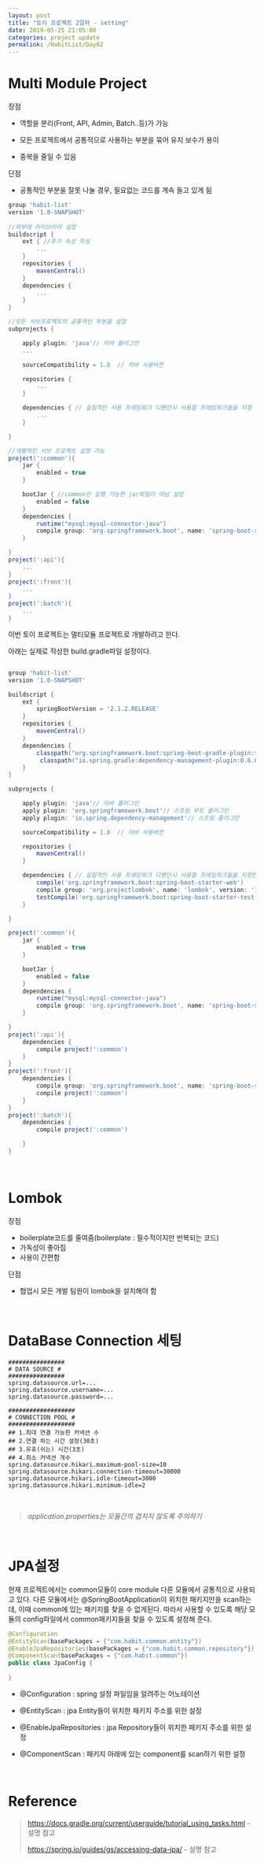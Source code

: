 ```yaml
---
layout: post
title: "토이 프로젝트 2일차 - setting"
date: 2019-05-25 21:05:00
categories: project update
permalink: /HabitList/Day02
---
```


# Multi Module Project

장점

- 역할을 분리(Front, API, Admin, Batch..등)가 가능

- 모든 프로젝트에서 공통적으로 사용하는 부분을 묶어 유지 보수가 용이

- 중복을 줄일 수 있음

단점

- 공통적인 부분을 잘못 나눌 경우, 필요없는 코드를 계속 들고 있게 됨

```groovy
group 'habit-list'
version '1.0-SNAPSHOT'
    
//외부에 라이브러리 설정
buildscript {
    ext { //추가 속성 작성
        ...
    }
    repositories {
        mavenCentral()
    }
    dependencies {
        ...
    }
}

//모든 서브프로젝트의 공통적인 부분을 설정
subprojects {

    apply plugin: 'java'// 자바 플러그인
    ...

    sourceCompatibility = 1.8  // 자바 사용버전

    repositories {
        ...
    }

    dependencies { // 실질적인 사용 프레임워크 디펜던시 사용할 프레임워크들을 지정
        ...
    }

}

//개별적인 서브 프로젝트 설정 가능
project(':common'){
    jar {
        enabled = true
    }

    bootJar { //common은 실행 가능한 jar파일이 아님 설정 
        enabled = false
    }
    dependencies {
        runtime("mysql:mysql-connector-java")
        compile group: 'org.springframework.boot', name: 'spring-boot-starter-data-jpa', version: '2.1.3.RELEASE'
    }

}
project(':api'){
    ...
}
project(':front'){
    ...
}
project(':batch'){
    ...
}
```

이번 토이 프로젝트는 멀티모듈 프로젝트로 개발하려고 한다. 



아래는 실제로 작성한 build.gradle파일 설정이다.

```groovy

group 'habit-list'
version '1.0-SNAPSHOT'

buildscript {
    ext {
        springBootVersion = '2.1.2.RELEASE'
    }
    repositories {
        mavenCentral()
    }
    dependencies {
        classpath("org.springframework.boot:spring-boot-gradle-plugin:${springBootVersion}") // 스프링부트 플러그인 설정
         classpath("io.spring.gradle:dependency-management-plugin:0.6.0RELEASE")
    }
}

subprojects {

    apply plugin: 'java'// 자바 플러그인
    apply plugin: 'org.springframework.boot'// 스프링 부트 플러그인
    apply plugin: 'io.spring.dependency-management'// 스프링 플러그인

    sourceCompatibility = 1.8  // 자바 사용버전

    repositories {
        mavenCentral()
    }

    dependencies { // 실질적인 사용 프레임워크 디펜던시 사용할 프레임워크들을 지정한다.
        compile('org.springframework.boot:spring-boot-starter-web')
        compile group: 'org.projectlombok', name: 'lombok', version: '1.16.22'
        testCompile('org.springframework.boot:spring-boot-starter-test')
    }

}

project(':common'){
    jar {
        enabled = true
    }

    bootJar {
        enabled = false
    }
    dependencies {
        runtime("mysql:mysql-connector-java")
        compile group: 'org.springframework.boot', name: 'spring-boot-starter-data-jpa', version: '2.1.3.RELEASE'
    }

}
project(':api'){
    dependencies {
        compile project(':common')
    }
}
project(':front'){
    dependencies {
        compile group: 'org.springframework.boot', name: 'spring-boot-starter-thymeleaf', version: '2.1.3.RELEASE'
        compile project(':common')
    }
}
project(':batch'){
    dependencies {
        compile project(':common')

    }
}
```

<br/>

# Lombok

장점

- boilerplate코드를 줄여줌(boilerplate : 필수적이지만 반복되는 코드)
- 가독성이 좋아짐
- 사용이 간편함

단점

- 협업시 모든 개발 팀원이 lombok을 설치해야 함

<br/>

# DataBase Connection 세팅

```properties
################
# DATA SOURCE #
################
spring.datasource.url=...
spring.datasource.username=...
spring.datasource.password=...

###################
# CONNECTION POOL #
###################
## 1.최대 연결 가능한 커넥션 수
## 2.연결 하는 시간 설정(30초)
## 3.유휴(쉬는) 시간(3초)
## 4.최소 커넥션 개수
spring.datasource.hikari.maximum-pool-size=10 
spring.datasource.hikari.connection-timeout=30000 
spring.datasource.hikari.idle-timeout=3000
spring.datasource.hikari.minimum-idle=2
```

<br/>

> *application.properties는 모듈간의 겹치지 않도록 주의하기*

<br/>

# JPA설정

현재 프로젝트에서는 common모듈이 core module 다른 모듈에서 공통적으로 사용되고 있다. 다른 모듈에서는 @SpringBootApplication이 위치한 패키지만을 scan하는데, 이때 common에 있는 패키지를 찾을 수 없게된다. 따라서 사용할 수 있도록 해당 모듈의 config파일에서 common패키지들을 찾을 수 있도록 설정해 준다.

```java
@Configuration
@EntityScan(basePackages = {"com.habit.common.entity"})
@EnableJpaRepositories(basePackages = {"com.habit.common.repository"})
@ComponentScan(basePackages = {"com.habit.common"})
public class JpaConfig {
    
}
```

- @Configuration : spring 설정 파일임을 알려주는 어노테이션

- @EntityScan : jpa Entity들이 위치한 패키지 주소를 위한 설정

- @EnableJpaRepositories :  jpa Repository들이 위치한 패키지 주소를 위한 설정

- @ComponentScan : 패키지 아래에 있는 component를 scan하기 위한 설정

<br/>

#  Reference

>  <https://docs.gradle.org/current/userguide/tutorial_using_tasks.html> - 설명 참고
>
>  <https://spring.io/guides/gs/accessing-data-jpa/> - 설명 참고


